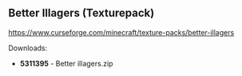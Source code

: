 ## Better Illagers (Texturepack)
https://www.curseforge.com/minecraft/texture-packs/better-illagers

Downloads:
- **5311395** - Better illagers.zip